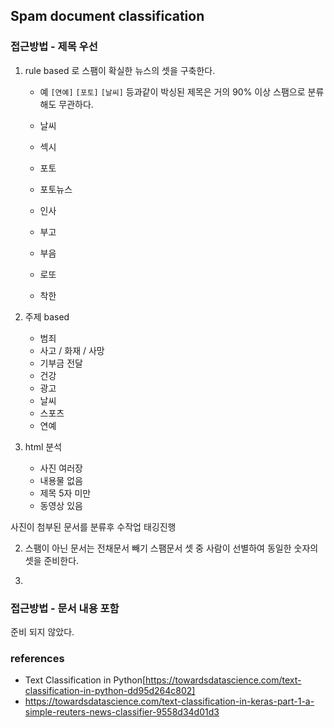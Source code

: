 ## Spam document classification

### 접근방법 - 제목 우선
1. rule based 로 스팸이 확실한 뉴스의 셋을 구축한다.
    * 예 `[연예]` `[포토]` `[날씨]` 등과같이 박싱된 제목은 거의 90% 이상 스팸으로 분류해도 무관하다.
    
    * 날씨
    * 섹시
    * 포토
    * 포토뉴스
    * 인사
    * 부고
    * 부음
    * 로또
    * 착한
    
2. 주제 based 
    * 범죄
    * 사고 / 화재 / 사망
    * 기부금 전달
    * 건강
    * 광고
    * 날씨
    * 스포츠
    * 연예

3. html 분석    
    * 사진 여러장
    * 내용물 없음
    * 제목 5자 미만
    * 동영상 있음

사진이 첨부된 문서를 분류후 수작업 태깅진행

2. 스팸이 아닌 문서는 전채문서 빼기 스팸문서 셋 중 사람이 선별하여 동일한 숫자의 셋을 준비한다.

3. 

### 접근방법 - 문서 내용 포함
준비 되지 않았다.

### references
* Text Classification in Python[https://towardsdatascience.com/text-classification-in-python-dd95d264c802]
* https://towardsdatascience.com/text-classification-in-keras-part-1-a-simple-reuters-news-classifier-9558d34d01d3